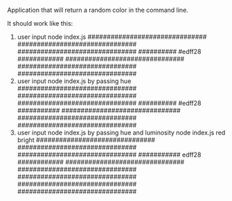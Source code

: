 Application that will return a random color in the command line.

It should work like this:

1. user input node index.js
   ###############################
   ###############################
   ###############################
   ########## #edff28 ############
   ###############################
   ###############################
   ###############################
2. user input node index.js by passing hue
   ###############################
   ###############################
   ###############################
   ########## #edff28 ###########
   ###############################
   ###############################
   ###############################
3. user input node index.js by passing hue and luminosity
   node index.js red bright
   ###############################
   ###############################
   ###############################
   ########### edff28 ############
   ###############################
   ###############################
   ###############################
   ###############################
   ###############################
